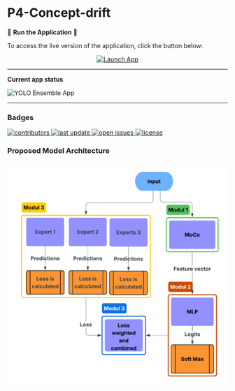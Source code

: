 # P4-Concept-drift

🚀 **Run the Application** 🚀

To access the live version of the application, click the button below:

<div style="text-align: center;">
  <a href="http://56.228.4.93:8000/">
    <img src="https://img.shields.io/badge/Launch_App-Now-green?logo=fastapi&style=for-the-badge" alt="Launch App" />
  </a>
</div>

---



**Current app status** 

![YOLO Ensemble App](https://healthchecks.io/b/2/56b02c9d-d5a4-4db8-9646-e1845dff1d0c.svg)


---

### Badges

<p>
  <a href="https://github.com/T4t00N/P4-Concept-drift/graphs/contributors">
    <img src="https://img.shields.io/github/contributors/T4t00N/P4-Concept-drift" alt="contributors" />
  </a>
  <a href="https://github.com/T4t00N/P4-Concept-drift/commits">
    <img src="https://img.shields.io/github/last-commit/T4t00N/P4-Concept-drift" alt="last update" />
  </a>
  <a href="https://github.com/T4t00N/P4-Concept-drift/issues">
    <img src="https://img.shields.io/github/issues/T4t00N/P4-Concept-drift" alt="open issues" />
  </a>
  <a href="https://github.com/T4t00N/P4-Concept-drift/blob/main/LICENSE">
    <img src="https://img.shields.io/github/license/T4t00N/P4-Concept-drift.svg" alt="license" />
  </a>
</p>

### Proposed Model Architecture

<div align="center"> 
  <img src="misc/baseline_architecture.png" alt="Architecture Diagram" />
</div>




